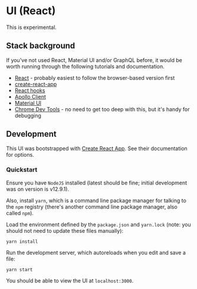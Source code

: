 # UI (React)

This is experimental.

## Stack background
If you've not used React, Material UI and/or GraphQL before, it would be worth running through the following tutorials and documentation.
* [React](https://reactjs.org/tutorial/tutorial.html) - probably easiest to follow the browser-based version first
* [create-react-app](https://create-react-app.dev/)
* [React hooks](https://reactjs.org/docs/hooks-intro.html)
* [Apollo Client](https://www.apollographql.com/docs/react/get-started/)
* [Material UI](https://material-ui.com/)
* [Chrome Dev Tools](https://developers.google.com/web/tools/chrome-devtools) - no need to get too deep with this, but it's handy for debugging

## Development

This UI was bootstrapped with [Create React App](https://github.com/facebook/create-react-app). See their documentation for options.

### Quickstart
Ensure you have `NodeJS` installed (latest should be fine; initial development was on version is v12.9.1). 

Also, install `yarn`, which is a command line package manager for talking to the `npm` registry (there's another command line package manager, also called `npm`).

Load the environment defined by the `package.json` and `yarn.lock` (note: you should not need to update these files manually):
```
yarn install
```

Run the development server, which autoreloads when you edit and save a file:
```
yarn start
```

You should be able to view the UI at `localhost:3000`.
